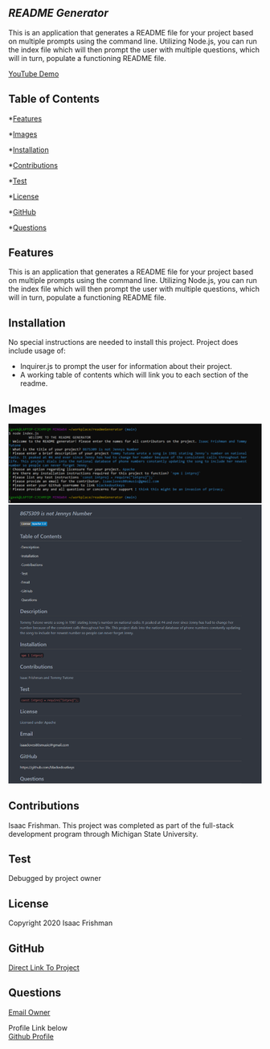 
  
  ## *README Generator*
  
  This is an application that generates a README file for your project based on multiple prompts using the command line. Utilizing Node.js, you can run the index file which will then prompt the user with multiple questions, which will in turn, populate a functioning README file.

  [YouTube Demo](https://youtu.be/ZViXvWWyRsA)

  
  ## Table of Contents

  *[Features](#Features) <br>

  *[Images](#Images) <br>

  *[Installation](#Installation) <br>

  *[Contributions](#Contributions) <br>

  *[Test](#Test) <br>

  *[License](#License) <br>

  *[GitHub](#Github) <br>

  *[Questions](#Questions) <br>

  ## Features
  This is an application that generates a README file for your project based on multiple prompts using the command line. Utilizing Node.js, you can run the index file which will then prompt the user with multiple questions, which will in turn, populate a functioning README file.

  ## Installation
  No special instructions are needed to install this project. Project does include usage of:

  * Inquirer.js to prompt the user for information about their project.
  * A working table of contents which will link you to each section of the readme.

  ## Images

  ![Image of Gitbash ](https://github.com/blackedoutkeys/readmeGenerator/blob/main/images/gitbashimage.png)
  ![Image of Same README file](https://github.com/blackedoutkeys/readmeGenerator/blob/main/images/readmeimage.png)

  ## Contributions
  Isaac Frishman. This project was completed as part of the full-stack development program through Michigan State University.

  ## Test
  Debugged by project owner

  ## License
  Copyright 2020 Isaac Frishman

  ## GitHub
  [Direct Link To Project](https://github.com/blackedoutkeys/readmeGenerator) <br>

  ## Questions 
  [Email Owner](ifrishman89@gmail.com)

  Profile Link below <br>
  [Github Profile](https://github.com/blackedoutkeys) <br>
